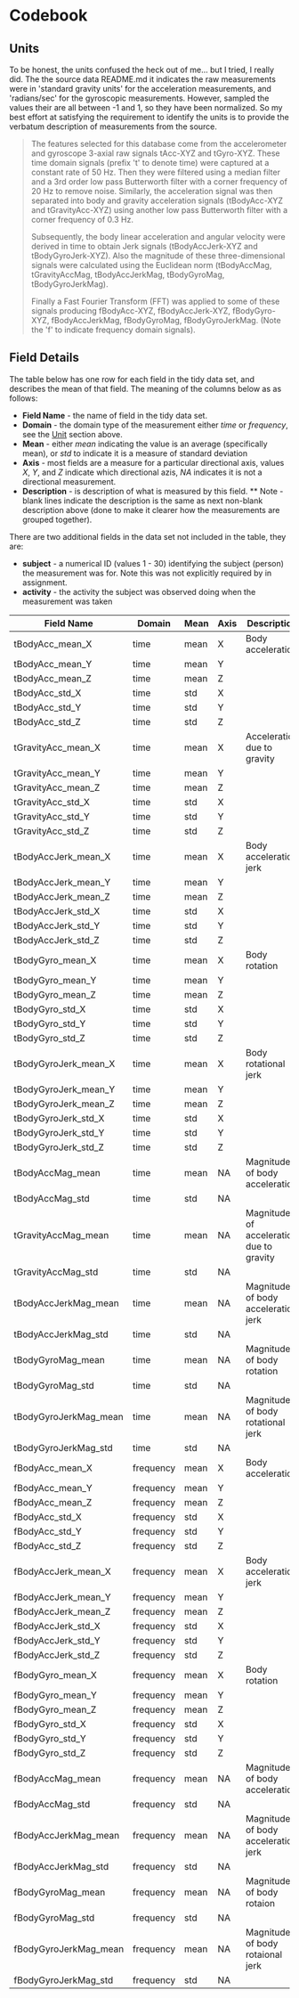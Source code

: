 # Codebook

## Units 
To be honest, the units confused the heck out of me... but I tried, I really did.  The the source data README.md it indicates the raw measurements were in 'standard gravity units' for the acceleration measurements, and 'radians/sec' for the gyroscopic measurements.  However, sampled the values their are all between -1 and 1, so they have been normalized.  So my best effort at satisfying the requirement to identify the units is to provide the verbatum description of measurements from the source.  

> The features selected for this database come from the accelerometer and gyroscope 3-axial raw signals tAcc-XYZ and tGyro-XYZ. These time domain signals (prefix 't' to denote time) were captured at a constant rate of 50 Hz. Then they were filtered using a median filter and a 3rd order low pass Butterworth filter with a corner frequency of 20 Hz to remove noise. Similarly, the acceleration signal was then separated into body and gravity acceleration signals (tBodyAcc-XYZ and tGravityAcc-XYZ) using another low pass Butterworth filter with a corner frequency of 0.3 Hz. 
>
>Subsequently, the body linear acceleration and angular velocity were derived in time to obtain Jerk signals (tBodyAccJerk-XYZ and tBodyGyroJerk-XYZ). Also the magnitude of these three-dimensional signals were calculated using the Euclidean norm (tBodyAccMag, tGravityAccMag, tBodyAccJerkMag, tBodyGyroMag, tBodyGyroJerkMag). 
>
>Finally a Fast Fourier Transform (FFT) was applied to some of these signals producing fBodyAcc-XYZ, fBodyAccJerk-XYZ, fBodyGyro-XYZ, fBodyAccJerkMag, fBodyGyroMag, fBodyGyroJerkMag. (Note the 'f' to indicate frequency domain signals). 

## Field Details
The table below has one row for each field in the tidy data set, and describes the mean of that field.  The meaning of the columns below as as follows:
* **Field Name** - the name of field in the tidy data set.
* **Domain** - the domain type of the measurement either *time* or  *frequency*, see the [Unit](#Units) section above.
* **Mean** - either *mean* indicating the value is an average (specifically mean), or *std* to indicate it is a measure of standard deviation
* **Axis** - most fields are a measure for a particular directional axis, values *X*, *Y*, and *Z* indicate which directional azis, *NA* indicates it is not a directional measurement.
* **Description** - is description of what is measured by this field.
** Note - blank lines indicate the description is the same as next non-blank description above (done to make it clearer how the measurements are grouped together).  

There are two additional fields in the data set not included in the table, they are:
* **subject** - a numerical ID (values 1 - 30) identifying the subject (person) the measurement was for.  Note this was not explicitly required by in assignment.
* **activity** - the activity the subject was observed doing when the measurement was taken


| Field Name            | Domain     | Mean | Axis | Description
|-----------------------|------------|------|------|-----------------------------------------------------|
| tBodyAcc_mean_X       | time       | mean | X    | Body acceleration
| tBodyAcc_mean_Y       | time       | mean | Y    | 
| tBodyAcc_mean_Z       | time       | mean | Z    | 
| tBodyAcc_std_X        | time       | std  | X    | 
| tBodyAcc_std_Y        | time       | std  | Y    | 
| tBodyAcc_std_Z        | time       | std  | Z    | 
| tGravityAcc_mean_X    | time       | mean | X    | Acceleration due to gravity
| tGravityAcc_mean_Y    | time       | mean | Y    | 
| tGravityAcc_mean_Z    | time       | mean | Z    | 
| tGravityAcc_std_X     | time       | std  | X    | 
| tGravityAcc_std_Y     | time       | std  | Y    | 
| tGravityAcc_std_Z     | time       | std  | Z    | 
| tBodyAccJerk_mean_X   | time       | mean | X    | Body acceleration jerk
| tBodyAccJerk_mean_Y   | time       | mean | Y    | 
| tBodyAccJerk_mean_Z   | time       | mean | Z    | 
| tBodyAccJerk_std_X    | time       | std  | X    | 
| tBodyAccJerk_std_Y    | time       | std  | Y    | 
| tBodyAccJerk_std_Z    | time       | std  | Z    | 
| tBodyGyro_mean_X      | time       | mean | X    | Body rotation
| tBodyGyro_mean_Y      | time       | mean | Y    | 
| tBodyGyro_mean_Z      | time       | mean | Z    | 
| tBodyGyro_std_X       | time       | std  | X    | 
| tBodyGyro_std_Y       | time       | std  | Y    | 
| tBodyGyro_std_Z       | time       | std  | Z    | 
| tBodyGyroJerk_mean_X  | time       | mean | X    | Body rotational jerk
| tBodyGyroJerk_mean_Y  | time       | mean | Y    | 
| tBodyGyroJerk_mean_Z  | time       | mean | Z    | 
| tBodyGyroJerk_std_X   | time       | std  | X    | 
| tBodyGyroJerk_std_Y   | time       | std  | Y    | 
| tBodyGyroJerk_std_Z   | time       | std  | Z    | 
| tBodyAccMag_mean      | time       | mean | NA   | Magnitude of body acceleration
| tBodyAccMag_std       | time       | std  | NA   | 
| tGravityAccMag_mean   | time       | mean | NA   | Magnitude of acceleration due to gravity
| tGravityAccMag_std    | time       | std  | NA   | 
| tBodyAccJerkMag_mean  | time       | mean | NA   | Magnitude of body acceleration jerk
| tBodyAccJerkMag_std   | time       | std  | NA   | 
| tBodyGyroMag_mean     | time       | mean | NA   | Magnitude of body rotation
| tBodyGyroMag_std      | time       | std  | NA   | 
| tBodyGyroJerkMag_mean | time       | mean | NA   | Magnitude of body rotational jerk
| tBodyGyroJerkMag_std  | time       | std  | NA   | 
| fBodyAcc_mean_X       | frequency  | mean | X    | Body acceleration
| fBodyAcc_mean_Y       | frequency  | mean | Y    | 
| fBodyAcc_mean_Z       | frequency  | mean | Z    | 
| fBodyAcc_std_X        | frequency  | std  | X    | 
| fBodyAcc_std_Y        | frequency  | std  | Y    | 
| fBodyAcc_std_Z        | frequency  | std  | Z    | 
| fBodyAccJerk_mean_X   | frequency  | mean | X    | Body acceleration jerk
| fBodyAccJerk_mean_Y   | frequency  | mean | Y    | 
| fBodyAccJerk_mean_Z   | frequency  | mean | Z    | 
| fBodyAccJerk_std_X    | frequency  | std  | X    | 
| fBodyAccJerk_std_Y    | frequency  | std  | Y    | 
| fBodyAccJerk_std_Z    | frequency  | std  | Z    | 
| fBodyGyro_mean_X      | frequency  | mean | X    | Body rotation
| fBodyGyro_mean_Y      | frequency  | mean | Y    | 
| fBodyGyro_mean_Z      | frequency  | mean | Z    | 
| fBodyGyro_std_X       | frequency  | std  | X    | 
| fBodyGyro_std_Y       | frequency  | std  | Y    | 
| fBodyGyro_std_Z       | frequency  | std  | Z    | 
| fBodyAccMag_mean      | frequency  | mean | NA   | Magnitude of body acceleration
| fBodyAccMag_std       | frequency  | std  | NA   | 
| fBodyAccJerkMag_mean  | frequency  | mean | NA   | Magnitude of body acceleration jerk
| fBodyAccJerkMag_std   | frequency  | std  | NA   | 
| fBodyGyroMag_mean     | frequency  | mean | NA   | Magnitude of body rotaion
| fBodyGyroMag_std      | frequency  | std  | NA   | 
| fBodyGyroJerkMag_mean | frequency  | mean | NA   | Magnitude of body rotaional jerk
| fBodyGyroJerkMag_std  | frequency  | std  | NA   | 
